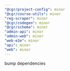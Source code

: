 ```yaml
---
"@cgr/project-config": minor
"@cgr/course-utils": minor
"reg-scraper": minor
"@cgr/codegen": minor
"@cgr/schema": minor
"admin-api": minor
"admin-web": minor
"web-e2e": minor
"api": minor
"web": minor
---
```


bump dependencies
